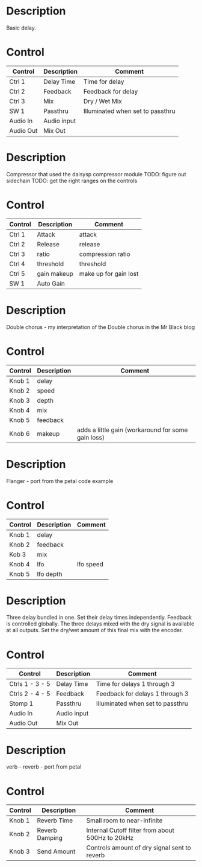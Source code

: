 # Description
Basic delay.

# Control

| Control | Description | Comment |
| --- | --- | --- |
| Ctrl 1 | Delay Time | Time for delay |
| Ctrl 2 | Feedback | Feedback for delay |
| Ctrl 3 | Mix | Dry / Wet Mix |
| SW 1 | Passthru | Illuminated when set to passthru |
| Audio In | Audio input | |
| Audio Out | Mix Out | |

# Description
Compressor that used the daisysp compressor module
TODO:  figure out sidechain
TODO:  get the right ranges on the controls

# Control

| Control | Description | Comment |
| --- | --- | --- |
| Ctrl 1| Attack | attack |
| Ctrl 2| Release | release |
| Ctrl 3| ratio | compression ratio |
| Ctrl 4| threshold | threshold |
| Ctrl 5| gain makeup | make up for gain lost |
| SW 1 | Auto Gain |  |

# Description
Double chorus - my interpretation of the Double chorus in the Mr Black blog

# Control

| Control | Description | Comment |
| --- | --- | --- |
| Knob 1 | delay | |
| Knob 2 | speed | |
| Knob 3 | depth | |
| Knob 4 | mix | |
| Knob 5 | feedback | |
| Knob 6 | makeup | adds a little gain (workaround for some gain loss) |

# Description
Flanger - port from the petal code example

# Control

| Control | Description | Comment |
| --- | --- | --- |
| Knob 1 | delay | |
| Knob 2 | feedback | |
| Kob 3 | mix | |
| Knob 4 | lfo | lfo speed |
| Knob 5 | lfo depth | |

# Description
Three delay bundled in one. Set their delay times independently. Feedback is controlled globally.
The three delays mixed with the dry signal is available at all outputs.
Set the dry/wet amount of this final mix with the encoder.

# Control

| Control | Description | Comment |
| --- | --- | --- |
| Ctrls 1 - 3 - 5| Delay Time | Time for delays 1 through 3 |
| Ctrls 2 - 4 - 5 | Feedback | Feedback for delays 1 through 3 |
| Stomp 1 | Passthru | Illuminated when set to passthru |
| Audio In | Audio input | |
| Audio Out | Mix Out | |

# Description
verb - reverb - port from petal

# Control

| Control | Description | Comment |
| --- | --- | --- |
| Knob 1 | Reverb Time | Small room to near-infinite |
| Knob 2 | Reverb Damping | Internal Cutoff filter from about 500Hz to 20kHz |
| Knob 3 | Send Amount | Controls amount of dry signal sent to reverb |
